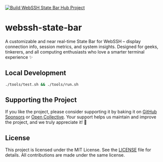 [![Build WebSSH State Bar Hub Project](https://github.com/webssh-software/webssh-state-bar/actions/workflows/pages-deploy.yml/badge.svg?branch=main)](https://github.com/webssh-software/webssh-state-bar/actions)

# webssh-state-bar
A customizable and near real-time State Bar for WebSSH – display connection info, session metrics, and system insights. Designed for geeks, tinkerers, and all computing enthusiasts who love a smarter terminal experience ✨

## Local Development
```bash
./tools/test.sh && ./tools/run.sh
```

## Supporting the Project
If you like the project, please consider supporting it by baking it on [GitHub Sponsors](https://github.com/sponsors/dRAGon-Okinawa) or [Open Collective](https://opencollective.com/dragon-okinawa). Your support helps us maintain and improve the project, and we truly appreciate it! 🙏

## License
This project is licensed under the MIT License. See the [LICENSE](LICENSE) file for details. All contributions are made under the same license.